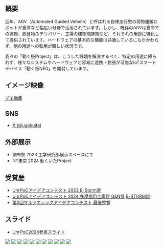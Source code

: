 ## 概要

近年、AGV（Automated Guided Vehicle）と呼ばれる自律走行型の荷物運搬ロボットが倉庫など幅広い分野で活用されています。しかし、既存のAGVは倉庫での運搬、飲食物のデリバリー、工場の建物間運搬など、それぞれの用途に特化して提供されています。ハードウェアの基本的な機能は共通しているにもかかわらず、他の用途への転用が難しい状況です。

我々の「動く板Project」は、こうした課題を解決するべく、特定の用途に縛られず、様々なシステムやハードウェアと容易に連携・拡張が可能なIoTスマートデバイス「動く板NEO」を開発しています。

## イメージ映像

<!-- <div><video controls src="demo.mp4" muted="false" style="width: 100%;"></video></div> -->
<script type="application/javascript" src="https://embed.nicovideo.jp/watch/sm44853893/script?w=640&h=360"></script><noscript><a href="https://www.nicovideo.jp/watch/sm44853893">デモ動画</a></noscript>

## SNS
- [X (@ugokuita)](https://x.com/ugokuita)

## 外部展示
- 調布祭 2023 工学研究部展示スペースにて
- NT東京 2024 動くいたProject

## 受賞歴
- [U☆PoCアイデアコンテスト 2023 B-Storm賞](https://www.uec.ac.jp/research/venture/2023/contest_2.html)
- [U☆PoCアイデアコンテスト 2024 多摩信用金庫賞,G&N賞,B-STORM賞](https://www.uec.ac.jp/research/venture/2023/contest_2.html)
- [第3回マルツエレックアイデアコンテスト 最優秀賞](https://www.marutsu.co.jp/sv/ideacontest_announce/3rd/)

## スライド
- [U☆PoC2024発表スライド](./slide.pdf)

![](./slide/スライド2.jpeg)
![](./slide/スライド3.jpeg)
![](./slide/スライド4.jpeg)
![](./slide/スライド5.jpeg)
![](./slide/スライド6.jpeg)
![](./slide/スライド7.jpeg)
![](./slide/スライド8.jpeg)
![](./slide/スライド9.jpeg)
![](./slide/スライド10.jpeg)
![](./slide/スライド11.jpeg)
![](./slide/スライド12.jpeg)

